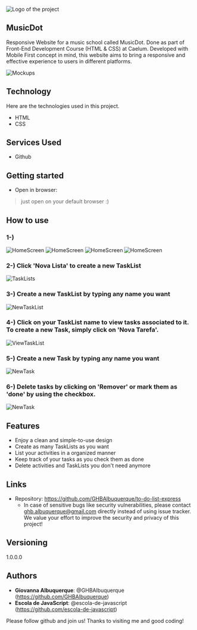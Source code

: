 ![Logo of the project](https://github.com/GHBAlbuquerque/musicDot/blob/master/readme_images/musicdotlogo_small.png)
 
## MusicDot

Responsive Website for a music school called MusicDot. Done as part of Front-End Development Course (HTML & CSS) at Caelum. Developed with Mobile First concept in mind, this website aims to bring a responsive and effective experience to users in different platforms.

![Mockups](https://github.com/GHBAlbuquerque/musicDot/blob/master/readme_images/MUSICDOTMOCKUP.png)
 
 
## Technology 
 
Here are the technologies used in this project.
 
* HTML
* CSS
 
 
## Services Used
 
* Github

 
## Getting started
 
* Open in browser:
>    just open on your default browser :)
 
## How to use
 
### 1-) 
![HomeScreen](https://github.com/GHBAlbuquerque/musicDot/blob/master/readme_images/sc_rpiphone1.png)
![HomeScreen](https://github.com/GHBAlbuquerque/musicDot/blob/master/readme_images/sc_rpiphone2.png)
![HomeScreen](https://github.com/GHBAlbuquerque/musicDot/blob/master/readme_images/sc_rpiphone3.png)
![HomeScreen](https://github.com/GHBAlbuquerque/musicDot/blob/master/readme_images/sc_rpiphone4.png)

### 2-) Click 'Nova Lista' to create a new TaskList
![TaskLists]()

### 3-) Create a new TaskList by typing any name you want
![NewTaskList]()

### 4-) Click on your TaskList name to view tasks associated to it. To create a new Task, simply click on 'Nova Tarefa'.
![ViewTaskList]()

### 5-) Create a new Task by typing any name you want
![NewTask]()

### 6-) Delete tasks by clicking on 'Remover' or mark them as 'done' by using the checkbox.
![NewTask]()

 
## Features
 
  - Enjoy a clean and simple-to-use design
  - Create as many TaskLists as you want
  - List your activities in a organized manner
  - Keep track of your tasks as you check them as done
  - Delete activities and TaskLists you don't need anymore
 
 
## Links
 
  - Repository: https://github.com/GHBAlbuquerque/to-do-list-express
    - In case of sensitive bugs like security vulnerabilities, please contact
     ghb.albuquerque@gmail.com directly instead of using issue tracker. We value your effort
      to improve the security and privacy of this project!
 
 
## Versioning
 
1.0.0.0
 
 
## Authors
 
* **Giovanna Albuquerque**: @GHBAlbuquerque (https://github.com/GHBAlbuquerque)
* **Escola de JavaScript**: @escola-de-javascript (https://github.com/escola-de-javascript)
 
 
Please follow github and join us!
Thanks to visiting me and good coding!
